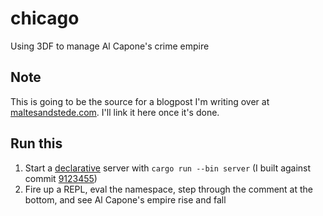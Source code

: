 # chicago
Using 3DF to manage Al Capone's crime empire

## Note

This is going to be the source for a blogpost I'm writing over at [maltesandstede.com](https://maltesandstede.com). I'll link it here once it's done.

## Run this

1. Start a [declarative](https://github.com/comnik/declarative-dataflow) server with `cargo run --bin server` (I built against commit [9123455](https://github.com/comnik/declarative-dataflow/tree/91234554cd8097f4c970dc238004626398f2a4c1))
2. Fire up a REPL, eval the namespace, step through the comment at the bottom, and see Al Capone's empire rise and fall
